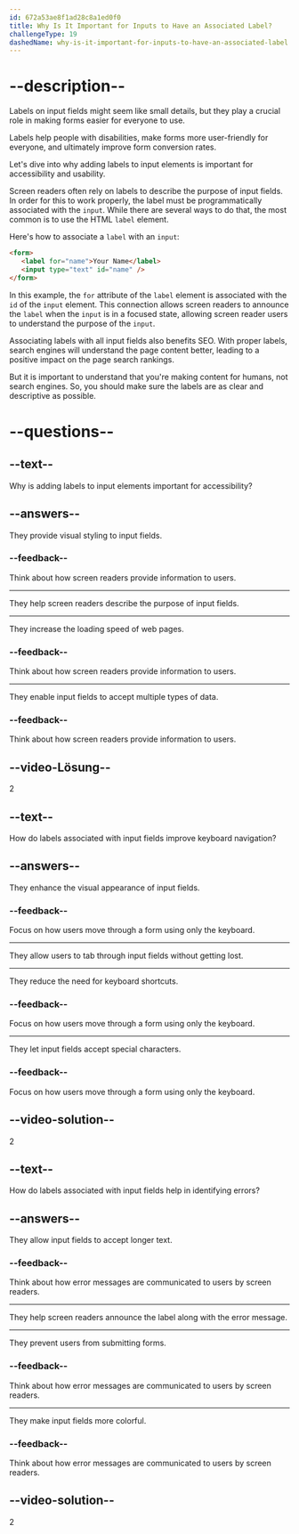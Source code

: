 ```yaml
---
id: 672a53ae8f1ad28c8a1ed0f0
title: Why Is It Important for Inputs to Have an Associated Label?
challengeType: 19
dashedName: why-is-it-important-for-inputs-to-have-an-associated-label
---
```


# --description--

Labels on input fields might seem like small details, but they play a crucial role in making forms easier for everyone to use.

Labels help people with disabilities, make forms more user-friendly for everyone, and ultimately improve form conversion rates.

Let's dive into why adding labels to input elements is important for accessibility and usability.

Screen readers often rely on labels to describe the purpose of input fields. In order for this to work properly, the label must be programmatically associated with the `input`. While there are several ways to do that, the most common is to use the HTML `label` element.

Here's how to associate a `label` with an `input`:

```html
<form>
   <label for="name">Your Name</label>
   <input type="text" id="name" />
</form>
```

In this example, the `for` attribute of the `label` element is associated with the `id` of the `input` element. This connection allows screen readers to announce the `label` when the `input` is in a focused state, allowing screen reader users to understand the purpose of the `input`.

Associating labels with all input fields also benefits SEO.  With proper labels, search engines will understand the page content better, leading to a positive impact on the page search rankings.

But it is important to understand that you're making content for humans, not search engines. So, you should make sure the labels are as clear and descriptive as possible.

# --questions--

## --text--

Why is adding labels to input elements important for accessibility?

## --answers--

They provide visual styling to input fields.

### --feedback--

Think about how screen readers provide information to users.

---

They help screen readers describe the purpose of input fields.

---

They increase the loading speed of web pages.

### --feedback--

Think about how screen readers provide information to users.

---

They enable input fields to accept multiple types of data.

### --feedback--

Think about how screen readers provide information to users.

## --video-Lösung--

2

## --text--

How do labels associated with input fields improve keyboard navigation?

## --answers--

They enhance the visual appearance of input fields.

### --feedback--

Focus on how users move through a form using only the keyboard.

---

They allow users to tab through input fields without getting lost.

---

They reduce the need for keyboard shortcuts.

### --feedback--

Focus on how users move through a form using only the keyboard.

---

They let input fields accept special characters.

### --feedback--

Focus on how users move through a form using only the keyboard.

## --video-solution--

2

## --text--

How do labels associated with input fields help in identifying errors?

## --answers--

They allow input fields to accept longer text.

### --feedback--

Think about how error messages are communicated to users by screen readers.

---

They help screen readers announce the label along with the error message.

---

They prevent users from submitting forms.

### --feedback--

Think about how error messages are communicated to users by screen readers.

---

They make input fields more colorful.

### --feedback--

Think about how error messages are communicated to users by screen readers.

## --video-solution--

2
